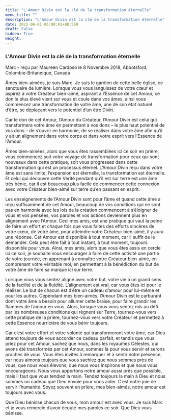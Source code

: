 ```yaml
---
title: "L'Amour Divin est la clé de la transformation éternelle"
menu_title: ""
description: "L'Amour Divin est la clé de la transformation éternelle"
date: 2022-06-01 06:00:01+00:559
draft: False
hidden: True
weight:
---
```

### L'Amour Divin est la clé de la transformation éternelle

Marc - reçu par Maureen Cardoso le 8 Novembre 2018, Abbotsford, Colombie-Britannique, Canada

Âmes bien-aimées, je suis Marc. Je suis le gardien de cette belle église, ce sanctuaire de lumière. Lorsque vous vous languissez de votre cœur et aspirez à votre Créateur bien-aimé, aspirant à l’Essence de cet Amour, ce don le plus élevé vient sur vous et coule dans vos âmes, ainsi vous commencez une transformation de votre âme, une de son état naturel d’être, se déplaçant vers le potentiel d’un être Divin.

Car le don de cet Amour, l’Amour du Créateur, l’Amour Divin est celui qui transformera votre âme en permettant à vos dons – le plus haut potentiel de vos dons – de s’ouvrir en harmonie, de se réaliser dans votre âme afin qu’il y ait un alignement dans votre corps et dans votre esprit vers l’Essence de l’Amour.

Âmes bien-aimées, alors que vous êtes rassemblées ici ce soir en prière, vous commencez soit votre voyage de transformation pour ceux qui sont nouveaux dans cette pratique, soit vous progressez dans cette transformation qui est un processus éternel. L’Amour Divin reçu dans votre âme est sans limite, l’expansion est éternelle, la transformation est éternelle. Et celui qui découvre cette Vérité pendant qu’il est sur terre est une âme très bénie, car il est beaucoup plus facile de commencer cette connexion avec votre Créateur bien-aimé sur terre qu’en passant en esprit.

Les enseignements de l’Amour Divin sont pour l’âme et quand cette âme a reçu suffisamment de cet Amour, beaucoup de vos conditions qui ne sont pas en harmonie avec les lois de la création commencent à s’éloigner de vous et vos pensées, vos paroles et vos actions deviennent plus en alignement avec l’Amour. Ceci mes amis, est une pratique qui vaut la peine de faire un effort et chaque fois que vous faites des efforts sincères de votre cœur, de votre âme, pour atteindre votre Créateur bien-aimé, il y aura une réponse. Cet Amour est disponible à tout moment, car il suffit de le demander. Cela peut être fait à tout instant, à tout moment, toujours disponible pour vous. Ainsi, mes amis, alors que vous êtes assis en cercle ici ce soir, je souhaite vous encourager à faire de cette activité une partie de votre journée, en apprenant à connaître votre Créateur bien-aimé, en comprenant votre véritable moi, en permettant à la bénédiction du but de votre âme de faire sa marque ici sur terre.

Lorsque vous vous sentez aligné avec votre but, votre vie a un grand sens de la facilité et de la fluidité. L’alignement est vrai, car vous êtes ici pour le réaliser. Le but de chacun est d’être un cadeau d’amour pour lui-même et pour les autres. Cependant mes bien-aimés, l’Amour Divin est le carburant dont votre âme a besoin pour allumer cette braise, pour faire grandir les flammes de l’amour en vous. Alors, lorsque vous vous sentez mis au défi par les nombreuses conditions qui règnent sur Terre, tournez-vous vers cette pratique de la prière, tournez-vous vers votre Créateur et permettez à cette Essence nourricière de vous bénir toujours.

Car c’est votre effort et votre volonté qui transformeront votre âme, car Dieu attend toujours de vous accorder ce cadeau parfait, et tandis que vous priez pour cet Amour, sachez que nous, dans les royaumes Célestes, qui avons été transformés par cet Amour, sommes là pour vous servir et serons proches de vous. Vous êtes invités à remarquer et à sentir notre présence, car nous aimons toujours que vous sachiez que nous sommes près de vous, que nous vous élevons, que nous vous inspirons et que nous vous encourageons. Nous vous apportons notre amour aussi près que possible, mais il faut que vous tendiez la main. Tendez toujours la main à Dieu et nous sommes un cadeau que Dieu envoie pour vous aider. C’est notre joie de servir l’humanité. Soyez souvent en prière, mes bien-aimés, notre amour est toujours avec vous.

Que Dieu bénisse chacun de vous, mon amour est avec vous. Je suis Marc et je vous remercie d’avoir écouté mes paroles ce soir. Que Dieu vous bénisse.



